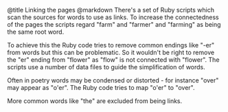 @title		Linking the pages
@markdown
There's a set of Ruby scripts which scan the
sources for words to use as links.  To increase the
connectedness of the pages the scripts regard
"farm" and "farmer" and "farming" as being the same
root word.

To achieve this the Ruby code tries to remove common endings like
"-er" from words but this can be problematic.
So it wouldn't be right to remove the "er" ending from
"flower" as "flow" is not connected with "flower".
The scripts use a number of data files to guide the
simplification of words.

Often in poetry words may be condensed or distorted -
for instance "over" may appear as "o'er".  The Ruby code
tries to map "o'er" to "over".

More common words like "the" are excluded from being links.
